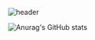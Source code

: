 ![header](https://capsule-render.vercel.app/api?type=waving&&color=_custom_gradient&text=%22Hello,%20World%22&animation=twinkling&fontSize=35&fontAlign=70&fontAlignY=40&height=200)




![Anurag's GitHub stats](https://github-readme-stats.vercel.app/api?username=Dalkubi&show_icons=true&theme=radical)
